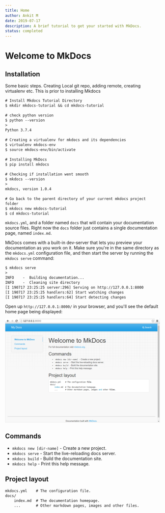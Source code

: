 ```yaml
---
title: Home
author: Ankit M
date: 2019-07-17
description: A brief tutorial to get your started with MkDocs.
status: completed
---
```




# Welcome to MkDocs

## Installation

Some basic steps. Creating Local git repo, adding remote, creating virtualenv etc. 
This is prior to installing Mkdocs

```shell
# Install Mkdocs Tutorial Directory
$ mkdir mkdocs-tutorial && cd mkdocs-tutorial

# check python version
$ python --version
> 
Python 3.7.4

# Creating a virtualenv for mkdocs and its dependencies
$ virtualenv mkdocs-env
$ source mkdocs-env/bin/activate

# Installing MkDocs
$ pip install mkdocs

# Checking if installation went smooth
$ mkdocs --version
> 
mkdocs, version 1.0.4

# Go back to the parent directory of your current mkdocs project folder
$ mkdocs new mkdocs-tutorial
$ cd mkdocs-tutorial 
```



`mkdocs.yml`, and a folder named `docs` that will contain your documentation source files. Right now the `docs` folder just contains a single documentation page, named `index.md`.

MkDocs comes with a built-in dev-server that lets you preview your documentation as you work on it. Make sure you're in the same directory as the `mkdocs.yml` configuration file, and then start the server by running the `mkdocs serve` command:



```shell
$ mkdocs serve
>
INFO    -  Building documentation...
INFO    -  Cleaning site directory
[I 190717 23:25:25 server:296] Serving on http://127.0.0.1:8000
[I 190717 23:25:25 handlers:62] Start watching changes
[I 190717 23:25:25 handlers:64] Start detecting changes
```

Open up `http://127.0.0.1:8000/` in your browser, and you'll see the default home page being displayed:



![The MkDocs live server](img/screenshot-20190717233248757.png)



## Commands

* `mkdocs new [dir-name]` - Create a new project.
* `mkdocs serve` - Start the live-reloading docs server.
* `mkdocs build` - Build the documentation site.
* `mkdocs help` - Print this help message.



## Project layout

    mkdocs.yml    # The configuration file.
    docs/
        index.md  # The documentation homepage.
        ...       # Other markdown pages, images and other files.

